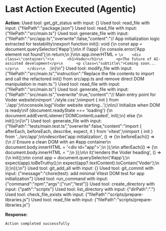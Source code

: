 # Last Action Executed (Agentic)

**Action:** Used tool: get_git_status with input: {}
Used tool: read_file with input: {"filePath":"package.json"}
Used tool: read_file with input: {"filePath":"src/main.ts"}
Used tool: generate_file with input: {"filePath":"src/app.ts","overwrite":false,"content":"// App initialization logic extracted for testability\nexport function init(): void {\n  const app = document.querySelector<HTMLDivElement>('#app');\n\n  if (!app) {\n    console.error('App element not found');\n    return;\n  }\n\n  app.innerHTML = `\n    <div class=\"container\">\n      <h1>Voder</h1>\n      <p>The future of AI-assisted development</p>\n      <p class=\"subtitle\">Coming soon...</p>\n    </div>\n  `;\n}\n"}
Used tool: modify_file with input: {"filePath":"src/main.ts","instruction":"Replace the file contents to import and call the refactored init() from src/app.ts and remove direct DOM manipulation in main.ts."}
Used tool: read_file with input: {"filePath":"src/main.ts"}
Used tool: generate_file with input: {"filePath":"src/main.ts","overwrite":true,"content":"// Main entry point for Voder website\nimport './style.css';\nimport { init } from './app';\n\nconsole.log('Voder website starting...');\n\n// Initialize when DOM is ready\nif (document.readyState === 'loading') {\n  document.addEventListener('DOMContentLoaded', init);\n} else {\n  init();\n}\n"}
Used tool: generate_file with input: {"filePath":"tests/main.test.ts","overwrite":false,"content":"import { afterEach, beforeEach, describe, expect, it } from 'vitest';\nimport { init } from '../src/app';\n\ndescribe('app initialization', () => {\n  beforeEach(() => {\n    // Ensure a clean DOM with an #app container\n    document.body.innerHTML = '<div id=\"app\"></div>';\n  });\n\n  afterEach(() => {\n    document.body.innerHTML = '';\n  });\n\n  it('renders the Voder heading', () => {\n    init();\n\n    const app = document.querySelector('#app');\n    expect(app).toBeTruthy();\n    expect(app?.textContent).toContain('Voder');\n  });\n});\n"}
Used tool: git_add_all with input: {}
Used tool: git_commit with input: {"message":"chore(test): add minimal Vitest DOM test for app initialization"}
Used tool: run_command with input: {"command":"npm","args":["run","test"]}
Used tool: create_directory with input: {"path":"scripts"}
Used tool: list_directory with input: {"dirPath":"."}
Used tool: check_file_exists with input: {"filePath":"scripts/prepare-libraries.js"}
Used tool: read_file with input: {"filePath":"scripts/prepare-libraries.js"}

**Response:**

```
Action completed successfully
```
